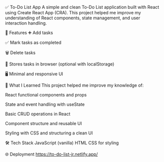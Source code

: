✅ To-Do List App
A simple and clean To-Do List application built with React using Create React App (CRA). This project helped me improve my understanding of React components, state management, and user interaction handling.

🚀 Features
➕ Add tasks

✅ Mark tasks as completed

🗑️ Delete tasks

💾 Stores tasks in browser (optional with localStorage)

🖥️ Minimal and responsive UI

🧠 What I Learned
This project helped me improve my knowledge of:

React functional components and props

State and event handling with useState

Basic CRUD operations in React

Component structure and reusable UI

Styling with CSS and structuring a clean UI

🛠️ Tech Stack
JavaScript (vanilla)
HTML
CSS for styling

🌐 Deployment
https://to-do-list-jr.netlify.app/
